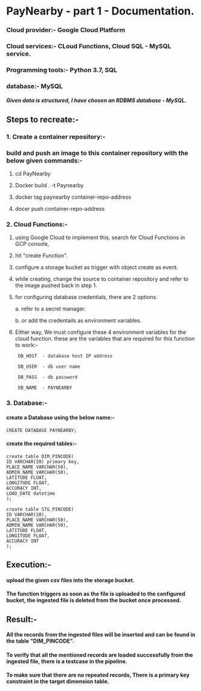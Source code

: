 # PayNearby - part 1 - Documentation.

### Cloud provider:-      Google Cloud Platform
### Cloud services:-      CLoud Functions, Cloud SQL - MySQL service.
### Programming tools:-   Python 3.7, SQL
### database:-            MySQL
##### Given data is structured, I have chosen an RDBMS database - MySQL.

## Steps to recreate:-
### 1. Create a container repository:-
### build and push an image to this container repository with the below given commands:-

1. cd PayNearby

2. Docker build . -t Paynearby

3. docker tag paynearby container-repo-address

4. docer push container-repo-address

### 2. Cloud Functions:-

1. using Google Cloud to implement this, search for Cloud Functions in GCP console, 

2. hit "create Function". 

3. configure a storage bucket as trigger with object create as event.

4. while creating, change the source to container repository and refer to the image pushed back in step 1.

5. for configuring database credentials, there are 2 options.

    a. refer to a secret manager.

    b. or add the credentails as environment variables.
 
6. Either way, We must configure these 4 environment variables for the cloud function.
   these are the variables that are required for this function to work:-

        DB_HOST  - database host IP address

        DB_USER  - db user name

        DB_PASS  - db password

        DB_NAME  - PAYNEARBY

### 3. Database:-

#### create a Database using the below name:-

    CREATE DATABASE PAYNEARBY;

#### create the required tables:-

    create table DIM_PINCODE(
    ID VARCHAR(20) primary key,
    PLACE_NAME VARCHAR(50),
    ADMIN_NAME VARCHAR(50),
    LATITUDE FLOAT,
    LONGITUDE FLOAT,
    ACCURACY INT,
    LOAD_DATE datetime
    );

    create table STG_PINCODE(
    ID VARCHAR(20),
    PLACE_NAME VARCHAR(50),
    ADMIN_NAME VARCHAR(50),
    LATITUDE FLOAT,
    LONGITUDE FLOAT,
    ACCURACY INT
    );

## Execution:-
#### upload the given csv files into the storage bucket.
#### The function triggers as soon as the file is uploaded to the configured bucket, the ingested file is deleted from the bucket once processed.


## Result:-
#### All the records from the ingested files will be inserted and can be found in the table "DIM_PINCODE".
#### To verify that all the mentioned records are loaded successfully from the ingested file, there is a testcase in the pipeline.
#### To make sure that there are no repeated records, There is a primary key constraint in the target dimension table.

